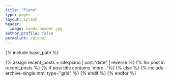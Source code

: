 ```yaml
---
title: "Piano"
type: pages
layout: splash
header:
  image: hands-header.jpg
author_profile: false
permalink: /piano/
---
```


{% include base_path %}

<div class="feature__wrapper">
{% assign recent_posts = site.piano | sort:"date" | reverse %}
{% for post in recent_posts %}
  {% if post.title contains 'more...'%}
  {% else %}
    {% include archive-single.html type="grid" %}
  {% endif %}
{% endfor %}
</div>
